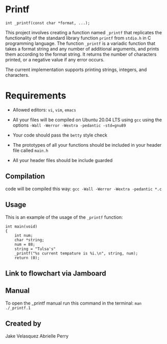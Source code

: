# Printf

    int _printf(const char *format, ...);

This project involves creating a function named `_printf` that replicates the functionality of the standard library function `printf` from `stdio.h` in C programming language. The function `_printf` is a variadic function that takes a format string and any number of additional arguments, and prints them according to the format string. It returns the number of characters printed, or a negative value if any error occurs. 

The current implementation supports printing strings, integers, and characters.

# Requirements

- Allowed editors: `vi`, `vim`, `emacs`

- All your files will be compiled on Ubuntu 20.04 LTS using `gcc` using the options `-Wall -Werror -Wextra -pedantic -std=gnu89`

- Your code should pass the `betty` style check

- The prototypes of all your functions should be included in your header file called `main.h`

- All your header files should be include guarded

## Compilation

code will be compiled this way:
`gcc -Wall -Werror -Wextra -pedantic *.c`

## Usage

This is an example of the usage of the `_printf` function:

    int main(void)
    {
	    int num;
	    char *string;
	    num = 88;
	    string = "Tulsa's"
	    _printf("%s current tempature is %i.\n", string, num);
	    return (0);

## Link to flowchart via Jamboard

## Manual

To open the _printf manual run this command in the terminal:
	`man ./_printf.1`

## Created by
Jake Velasquez
Abrielle Perry


